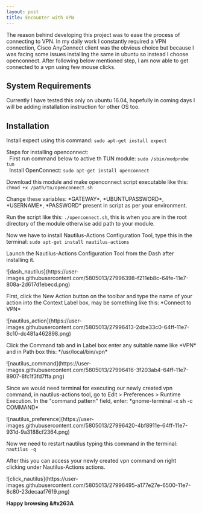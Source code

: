 ```yaml
---
layout: post
title: Encounter with VPN
---
```



The reason behind developing this project was to ease the process of connecting to VPN. In my daily work I constantly required a VPN connection, Cisco AnyConnect client was the obvious choice but because I was facing some issues installing the same in ubuntu so instead I choose openconnect. After following below mentioned step, I am now able to get connected to a vpn using few mouse clicks.

## System Requirements ##

Currently I have tested this only on ubuntu 16.04, hopefully in coming days I will be adding installation instruction for other OS too.

## Installation ##

<p>Install expect using this command: <code>sudo apt-get install expect</code> </p>

<p>Steps for installing openconnect: <br>
	&nbsp;&nbsp;First run command below to active th TUN module: <code>sudo /sbin/modprobe tun</code> <br>
	&nbsp;&nbsp;Install OpenConnect: <code>sudo apt-get install openconnect</code>
</p>

<p>Download this module and make openconnect script executable like this:
   <code>chmod +x /path/to/openconnect.sh</code>
</p>

<p>Change these variables: *GATEWAY*, *UBUNTUPASSWORD*, *USERNAME*, *PASSWORD* present in script as per your environment. </p>

<p>Run the script like this:
	<code>./openconnect.sh</code>, this is when you are in the root directory of the module otherwise add path to your module.
</p>

<p>Now we have to install Nautilus-Actions Configuration Tool, type this in the terminal:
	<code>sudo apt-get install nautilus-actions</code>
</p>

<p>Launch the Nautilus-Actions Configuration Tool from the Dash after installing it.</p>
![dash_nautilus](https://user-images.githubusercontent.com/5805013/27996398-f211eb8c-64fe-11e7-808a-2d617d1ebecd.png)

<p>First, click the New Action button on the toolbar and type the name of your action into the Context Label box, may be something like this: *Connect to VPN*</p>
![nautilus_action](https://user-images.githubusercontent.com/5805013/27996413-2dbe33c0-64ff-11e7-8c10-dc481a462898.png)

<p>Click the Command tab and in Label box enter any suitable name like *VPN* and in Path box this: */usr/local/bin/vpn*</p>
![nautilus_command](https://user-images.githubusercontent.com/5805013/27996416-3f203ab4-64ff-11e7-8907-8fc1f3fd7ffa.png)

<p>Since we would need terminal for executing our newly created vpn command, in nautilus-actions tool, go to Edit > Preferences > Runtime Execution. In the "command pattern" field, enter: *gnome-terminal -x sh -c COMMAND*</p>
![nautilus_preference](https://user-images.githubusercontent.com/5805013/27996420-4bf8911e-64ff-11e7-931d-9a3188cf2364.png)

<p>Now we need to restart nautilus typing this command in the terminal: <code>nautilus -q</code></p>

<p>After this you can access your newly created vpn command on right clicking under Nautilus-Actions actions.</p>
![click_nautilus](https://user-images.githubusercontent.com/5805013/27996495-a177e27e-6500-11e7-8c80-23decaaf7619.png)

<strong>Happy browsing &#x263A</strong>